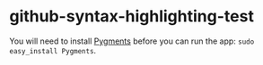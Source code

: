 github-syntax-highlighting-test
===============================

You will need to install [Pygments](http://pygments.org) before you can run the app: `sudo easy_install Pygments`.